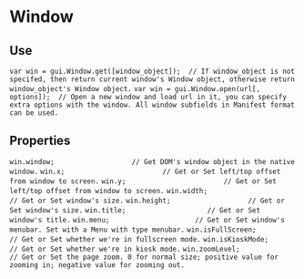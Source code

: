 # Window

## Use
`var win = gui.Window.get([window_object]);  // If window_object is not specifed, then return current window's Window object, otherwise return window_object's Window object.`
`var win = gui.Window.open(url[, options]);  // Open a new window and load url in it, you can specify extra options with the window. All window subfields in Manifest format can be used.`

## Properties
`win.window;                   // Get DOM's window object in the native window.`
`win.x;                        // Get or Set left/top offset from window to screen.`
`win.y;                        // Get or Set left/top offset from window to screen.`
`win.width;                    // Get or Set window's size.`
`win.height;                   // Get or Set window's size.`
`win.title;                    // Get or Set window's title.`
`win.menu;                     // Get or Set window's menubar. Set with a Menu with type menubar.`
`win.isFullScreen;             // Get or Set whether we're in fullscreen mode.`
`win.isKioskMode;              // Get or Set whether we're in kiosk mode.`
`win.zoomLevel;                // Get or Set the page zoom. 0 for normal size; positive value for zooming in; negative value for zooming out.`
